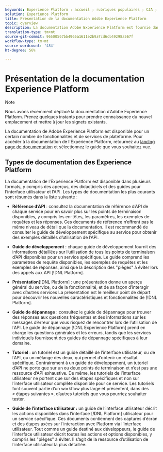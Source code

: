 ```yaml
---
keywords: Experience Platform ; accueil ; rubriques populaires ; CJA ; analyse de parcours ; analyse de parcours client ; orchestration de campagne ; orchestration ; parcours client ; parcours ; orchestration de parcours ; capacité ; workflow
solution: Experience Platform
title: Présentation de la documentation Adobe Experience Platform
topic: overview
description: La documentation Adobe Experience Platform est fournie dans plusieurs formats, notamment des présentations, des tutoriels et des guides de l’interface utilisateur et de l’API. Voici une brève description des types de documentation les plus courants disponibles pour les services Experience Platform.
translation-type: tm+mt
source-git-commit: 96600567bb4965a1611e2b9a7cd6cb49298a567f
workflow-type: tm+mt
source-wordcount: '484'
ht-degree: 56%

---
```



# Présentation de la documentation Experience Platform

>[!NOTE]
>
>Nous avons récemment déplacé la documentation d’Adobe Experience Platform. Prenez quelques instants pour prendre connaissance du nouvel emplacement et mettre à jour les signets existants.

La documentation de Adobe Experience Platform est disponible pour un certain nombre de fonctionnalités et de services de plateforme. Pour accéder à la documentation de l&#39;Experience Platform, retournez au [landing page de documentation](https://experienceleague.adobe.com/docs/experience-platform.html) et sélectionnez le guide que vous souhaitez vue.

## Types de documentation des Experience Platform

La documentation de l’Experience Platform est disponible dans plusieurs formats, y compris des aperçus, des didacticiels et des guides pour l’interface utilisateur et l’API. Les types de documentation les plus courants sont résumés dans la liste suivante :

* **Référence d’API** : consultez la documentation de référence d’API de chaque service pour en savoir plus sur les points de terminaison disponibles, y compris les en-têtes, les paramètres, les exemples de requêtes et les réponses. Ces documents de référence n’offrent pas le même niveau de détail que la documentation. Il est recommandé de consulter le guide de développement spécifique au service pour obtenir des exemples détaillés d’utilisation de l’API.

* **Guide de développement** : chaque guide de développement fournit des informations détaillées sur l’utilisation de tous les points de terminaison d’API disponibles pour un service spécifique. Le guide comprend les paramètres de requête disponibles, les exemples de requêtes et les exemples de réponses, ainsi que la description des &quot;pièges&quot; à éviter lors des appels aux API [!DNL Platform].

* **Présentation**[!DNL Platform] : une présentation donne un aperçu général du service, ou de la fonctionnalité, et de sa façon d’interagir avec d’autres services La présentation est le meilleur point de départ pour découvrir les nouvelles caractéristiques et fonctionnalités de [!DNL Platform].

* **Guide de dépannage** : consultez le guide de dépannage pour trouver des réponses aux questions fréquentes et des informations sur les messages d’erreur que vous risquez de rencontrer lors de l’utilisation de l’API. Le guide de dépannage [!DNL Experience Platform] prend en charge les questions générales et les erreurs, tandis que les services individuels fournissent des guides de dépannage spécifiques à leur domaine.

* **Tutoriel** : un tutoriel est un guide détaillé de l’interface utilisateur, ou de l’API, ou un mélange des deux, qui permet d’obtenir un résultat spécifique. Contrairement à un guide de développement, un tutoriel d’API ne porte que sur un ou deux points de terminaison et n’est pas une ressource d’API exhaustive. De même, les tutoriels de l’interface utilisateur ne portent que sur des étapes spécifiques et non sur l’interface utilisateur complète disponible pour ce service. Les tutoriels font souvent partie d’un workflow plus large et présentent, dans des « étapes suivantes », d’autres tutoriels que vous pourriez souhaiter tester.

* **Guide de l’interface utilisateur :** un guide de l’interface utilisateur décrit les actions disponibles dans l’interface  [!DNL Platform] utilisateur pour un service spécifique. Ces documents contiennent des captures d’écran et des étapes axées sur l’interaction avec Platform via l’interface utilisateur. Tout comme un guide destiné aux développeurs, le guide de l’interface utilisateur décrit toutes les actions et options disponibles, y compris les &quot;pièges&quot; à éviter. Il s’agit de la ressource d’utilisation de l’interface utilisateur la plus détaillée.

